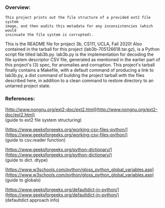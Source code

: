### Overview:
	This project prints out the file structure of a provided ext2 file system 
	image, and then audits this metadata for any inconsistencies (which would
	insinuate the file system is corrupted). 

This is the README file for project 3b, CS111, UCLA, Fall 2020! Also contained
in the tarball for this project (lab3b-705126618.tar.gz), is a Python script
file titled lab3b.py. lab3b.py is the implementation for decoding the file 
system descriptor CSV file, generated as mentioned in the earlier part of this
project's (3) spec, for anomalies and corruption. This project's tarball finally
contains a Makefile, with a default command of producing a link to lab3b.py, a 
dist command of building the project tarball with the files described here, in 
addition to a clean command to restore directory to an untarred project state.

### References:

[http://www.nongnu.org/ext2-doc/ext2.html](http://www.nongnu.org/ext2-doc/ext2.html)<br/>
(guide to ext2 file system structuring)

[https://www.geeksforgeeks.org/working-csv-files-python/](https://www.geeksforgeeks.org/working-csv-files-python/)<br/>
(guide to csv.reader function)

[https://www.geeksforgeeks.org/python-dictionary/](https://www.geeksforgeeks.org/python-dictionary/)<br/>
(guide to dict. dtype)

[https://www.w3schools.com/python/gloss_python_global_variables.asp](https://www.w3schools.com/python/gloss_python_global_variables.asp)<br/>
(guide to globals)

[https://www.geeksforgeeks.org/defaultdict-in-python/](https://www.geeksforgeeks.org/defaultdict-in-python/)<br/>
(defaultdict approach info)

